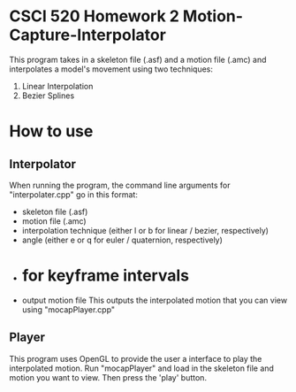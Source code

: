# CSCI 520 Homework 2 Motion-Capture-Interpolator


This program takes in a skeleton file (.asf) and a motion file (.amc) and interpolates a model's movement using two techniques:
1. Linear Interpolation
2. Bezier Splines

# How to use
## Interpolator
When running the program, the command line arguments for "interpolater.cpp" go in this format:
 - skeleton file (.asf)
 - motion file (.amc)
 - interpolation technique (either l or b for linear / bezier, respectively)
 - angle (either e or q for euler / quaternion, respectively)
 - # for keyframe intervals
 - output motion file
This outputs the interpolated motion that you can view using "mocapPlayer.cpp"

## Player
This program uses OpenGL to provide the user a interface to play the interpolated motion.
Run "mocapPlayer" and load in the skeleton file and motion you want to view. Then press the 'play' button. 

